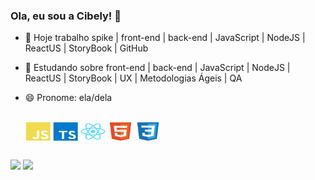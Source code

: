 ### Ola, eu sou a Cibely! 👋
- 🔭 Hoje trabalho spike | front-end | back-end | JavaScript | NodeJS | ReactUS | StoryBook | GitHub
- 🌱 Estudando sobre front-end | back-end | JavaScript | NodeJS | ReactUS | StoryBook | UX | Metodologias Ágeis | QA
- 😄 Pronome: ela/dela

  <div style="display: inline_block"><br>
  <img align="center" alt="Cibely-Js" height="30" width="40" src="https://raw.githubusercontent.com/devicons/devicon/master/icons/javascript/javascript-plain.svg">
  <img align="center" alt="Cibely-Ts" height="30" width="40" src="https://raw.githubusercontent.com/devicons/devicon/master/icons/typescript/typescript-plain.svg">
  <img align="center" alt="Cibely-React" height="30" width="40" src="https://raw.githubusercontent.com/devicons/devicon/master/icons/react/react-original.svg">
  <img align="center" alt="Cibely-HTML" height="30" width="40" src="https://raw.githubusercontent.com/devicons/devicon/master/icons/html5/html5-original.svg">
  <img align="center" alt="Cibely-CSS" height="30" width="40" src="https://raw.githubusercontent.com/devicons/devicon/master/icons/css3/css3-original.svg">
</div>
  
##
   
<div> 
  <a href="https://www.linkedin.com/in/cibely-pereira-%F0%9F%8F%B3%EF%B8%8F%E2%80%8D%F0%9F%8C%88-583517211/" target="_blank"><img src="https://img.shields.io/badge/-LinkedIn-%230077B5?style=for-the-badge&logo=linkedin&logoColor=white" target="_blank"></a> 
   <a href = "mailto:cibely.port@gmail.com"><img src="https://img.shields.io/badge/-Gmail-%23333?style=for-the-badge&logo=gmail&logoColor=white" target="_blank"></a> 
